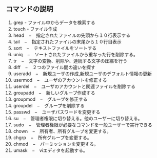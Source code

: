 ## コマンドの説明

1. grep - ファイル中からデータを検索する
1. touch - ファイル作成
1. head　−　指定されたファイルの先頭から１０行表示する
1. tail　−　指定されたファイルの末尾から１０行目表示
1. sort　−　テキストファイルをソートする
1. uniq　−　ソートされたファイルから重なった行を削除する。
1. tr　−　文字の変換、削除や、連続する文字の圧縮を行う
1. diff　−　２つのファイル間の違いを探す
1. useradd　−　新規ユーザの作成,新規ユーザのデフォルト情報の更新
1. usermod　−　ユーザのアカウントを修正する
1. userdel　−　ユーザのアカウントと関連ファイルを削除する
1. groupadd　−　新しいグループ作成する
1. groupmod　−　グループを修正する
1. groupdel　−　グループを削除する
1. passwd　−　ユーザパスワードを変更する
1. su　−　管理者権限に切り替える。他のユーザーに切り替える。
1. sudo　−　管理者権限が必要なコマンドを一般ユーザーで実行できる
1. chown　−　所有者、所有グループを変更する。
1. chgrp　−　所有グループを変更する。
1. chmod　−　パーミッションを変更する。
1. umask　−　viエディタを起動する。
